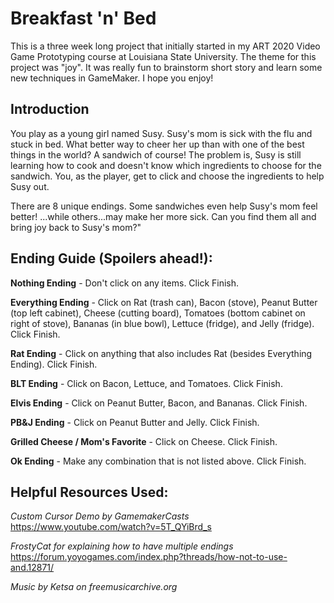 # Breakfast 'n' Bed
This is a three week long project that initially started in my ART 2020 Video Game Prototyping course at Louisiana State University. The theme for this project was "joy". It was really fun to brainstorm short story and learn some new techniques in GameMaker. I hope you enjoy!

## Introduction
You play as a young girl named Susy. Susy's mom is sick with the flu and stuck in bed. What better way to cheer her up than with one of the best things in the world? A sandwich of course! The problem is, Susy is still learning how to cook and doesn't know which ingredients to choose for the sandwich. You, as the player, get to click and choose the  ingredients to help Susy out.

There are 8 unique endings. Some sandwiches even help Susy's mom feel better! ...while others...may make her more sick. Can you find them all and bring joy back to Susy's mom?"

## Ending Guide (Spoilers ahead!):
**Nothing Ending**
	- Don't click on any items. Click Finish.

**Everything Ending**
	- Click on Rat (trash can), Bacon (stove), Peanut Butter (top left cabinet), Cheese (cutting board), Tomatoes (bottom cabinet on right of stove), Bananas (in blue bowl), Lettuce (fridge), and Jelly (fridge). Click Finish.

**Rat Ending**
	- Click on anything that also includes Rat (besides Everything Ending). Click Finish.

**BLT Ending**
	- Click on Bacon, Lettuce, and Tomatoes. Click Finish.

**Elvis Ending**
	- Click on Peanut Butter, Bacon, and Bananas. Click Finish.

**PB&J Ending**
	- Click on Peanut Butter and Jelly. Click Finish.

**Grilled Cheese / Mom's Favorite**
	- Click on Cheese. Click Finish.

**Ok Ending**
	- Make any combination that is not listed above. Click Finish.

## Helpful Resources Used:

_Custom Cursor Demo by GamemakerCasts_
https://www.youtube.com/watch?v=5T_QYiBrd_s

_FrostyCat for explaining how to have multiple endings_
https://forum.yoyogames.com/index.php?threads/how-not-to-use-and.12871/

_Music by Ketsa on freemusicarchive.org_
